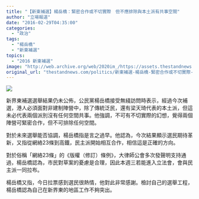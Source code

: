 ```yaml
---
title: "【新東補選】楊岳橋：緊密合作或不切實際　但不應排除與本土派有共事空間"
author: "立場報道"
date: "2016-02-29T04:35:00"
categories:
  - "政治"
tags:
  - "楊岳橋"
  - "新東補選"
topics:
  - "2016 新東補選"
image: "http://web.archive.org/web/2020im_/https://assets.thestandnews.com/media/photos/y3_xjCul.png"
original_url: "thestandnews.com/politics/新東補選-楊岳橋-緊密合作或不切實際-但不應排除與本土派有共事空間"
---
```

![](http://web.archive.org/web/2020im_/https://assets.thestandnews.com/media/photos/y3_xjCul.png)

新界東補選選舉結果仍未公佈，公民黨楊岳橋接受無綫訪問時表示，經過今次補選，港人必須面對非建制陣營中，除了傳統泛民，還有梁天琦代表的本土派，但這未必代表兩個派別沒有任何空間共事。他強調，不可有不切實際的幻想，覺得兩個陣營可緊密合作，但不可排除任何空間。

對於未來選舉能否協調，楊岳橋指是言之過早。他認為，今次結果顯示選民期待革新，又指從網絡23條到高鐵，民主派開始相互合作，相信這是正確的方向。

對於俗稱「網絡23條」的《版權（修訂）條例》，大律師公會多次發聲明支持通過，楊岳橋認為，市民對草案的憂慮是合理，因此本週三若能進入立法會，會與民主派一同拉布。

楊岳橋又指，今日拉票感到選民很熱情，他對此非常感謝。檢討自己的選舉工程，楊岳橋認為自己在新界東的地區工作不夠突出。
